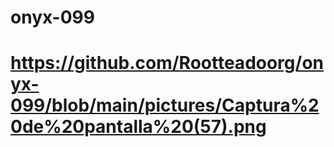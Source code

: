 # onyx-099

# https://github.com/Rootteadoorg/onyx-099/blob/main/pictures/Captura%20de%20pantalla%20(57).png

